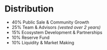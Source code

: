 # Distribution

* 40% Public Sale & Community Growth
* 25% Team & Advisors _(vested over 2 years)_
* 15% Ecosystem Development & Partnerships
* 10% Reserve Fund
* 10% Liquidity & Market Making
